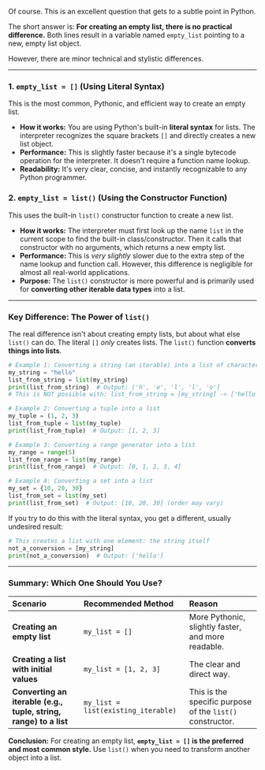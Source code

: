 Of course. This is an excellent question that gets to a subtle point in Python.

The short answer is: **For creating an empty list, there is no practical difference.** Both lines result in a variable named `empty_list` pointing to a new, empty list object.

However, there are minor technical and stylistic differences.

---

### 1. `empty_list = []` (Using Literal Syntax)

This is the most common, Pythonic, and efficient way to create an empty list.

*   **How it works:** You are using Python's built-in **literal syntax** for lists. The interpreter recognizes the square brackets `[]` and directly creates a new list object.
*   **Performance:** This is slightly faster because it's a single bytecode operation for the interpreter. It doesn't require a function name lookup.
*   **Readability:** It's very clear, concise, and instantly recognizable to any Python programmer.

### 2. `empty_list = list()` (Using the Constructor Function)

This uses the built-in `list()` constructor function to create a new list.

*   **How it works:** The interpreter must first look up the name `list` in the current scope to find the built-in class/constructor. Then it calls that constructor with no arguments, which returns a new empty list.
*   **Performance:** This is *very slightly* slower due to the extra step of the name lookup and function call. However, this difference is negligible for almost all real-world applications.
*   **Purpose:** The `list()` constructor is more powerful and is primarily used for **converting other iterable data types** into a list.

---

### Key Difference: The Power of `list()`

The real difference isn't about creating empty lists, but about what else `list()` can do. The literal `[]` *only* creates lists. The `list()` function **converts things into lists**.

```python
# Example 1: Converting a string (an iterable) into a list of characters
my_string = "hello"
list_from_string = list(my_string)
print(list_from_string)  # Output: ['h', 'e', 'l', 'l', 'o']
# This is NOT possible with: list_from_string = [my_string] -> ['hello']

# Example 2: Converting a tuple into a list
my_tuple = (1, 2, 3)
list_from_tuple = list(my_tuple)
print(list_from_tuple)  # Output: [1, 2, 3]

# Example 3: Converting a range generator into a list
my_range = range(5)
list_from_range = list(my_range)
print(list_from_range)  # Output: [0, 1, 2, 3, 4]

# Example 4: Converting a set into a list
my_set = {10, 20, 30}
list_from_set = list(my_set)
print(list_from_set)  # Output: [10, 20, 30] (order may vary)
```

If you try to do this with the literal syntax, you get a different, usually undesired result:
```python
# This creates a list with one element: the string itself
not_a_conversion = [my_string]
print(not_a_conversion)  # Output: ['hello']
```

---

### Summary: Which One Should You Use?

| Scenario | Recommended Method | Reason |
| :--- | :--- | :--- |
| **Creating an empty list** | `my_list = []` | More Pythonic, slightly faster, and more readable. |
| **Creating a list with initial values** | `my_list = [1, 2, 3]` | The clear and direct way. |
| **Converting an iterable (e.g., tuple, string, range) to a list** | `my_list = list(existing_iterable)` | This is the specific purpose of the `list()` constructor. |

**Conclusion:** For creating an empty list, **`empty_list = []` is the preferred and most common style.** Use `list()` when you need to transform another object into a list.
